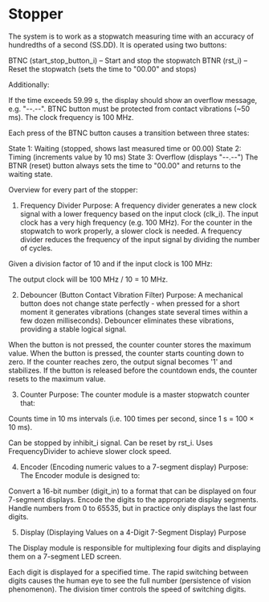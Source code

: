 # Stopper
The system is to work as a stopwatch measuring time with an accuracy of hundredths of a second (SS.DD). It is operated using two buttons:

BTNC (start_stop_button_i) – Start and stop the stopwatch
BTNR (rst_i) – Reset the stopwatch (sets the time to "00.00" and stops)

Additionally:

If the time exceeds 59.99 s, the display should show an overflow message, e.g. "--.--".
BTNC button must be protected from contact vibrations (~50 ms).
The clock frequency is 100 MHz.

Each press of the BTNC button causes a transition between three states:

State 1: Waiting (stopped, shows last measured time or 00.00)
State 2: Timing (increments value by 10 ms)
State 3: Overflow (displays "--.--")
The BTNR (reset) button always sets the time to "00.00" and returns to the waiting state.


Overview for every part of the stopper:

1. Frequency Divider
Purpose: A frequency divider generates a new clock signal with a lower frequency based on the input clock (clk_i).
The input clock has a very high frequency (e.g. 100 MHz). For the counter in the stopwatch to work properly, a slower clock is needed. A frequency divider reduces the frequency of the input signal by dividing the number of cycles.

Given a division factor of 10  and if the input clock is 100 MHz:

The output clock will be 100 MHz / 10 = 10 MHz.


2. Debouncer (Button Contact Vibration Filter)
Purpose: A mechanical button does not change state perfectly - when pressed for a short moment it generates vibrations (changes state several times within a few dozen milliseconds).
Debouncer eliminates these vibrations, providing a stable logical signal.

When the button is not pressed, the counter counter stores the maximum value.
When the button is pressed, the counter starts counting down to zero.
If the counter reaches zero, the output signal becomes '1' and stabilizes.
If the button is released before the countdown ends, the counter resets to the maximum value.


3. Counter
Purpose: The counter module is a master stopwatch counter that:

Counts time in 10 ms intervals (i.e. 100 times per second, since 1 s = 100 × 10 ms).

Can be stopped by inhibit_i signal.
Can be reset by rst_i.
Uses FrequencyDivider to achieve slower clock speed.


4. Encoder (Encoding numeric values ​​to a 7-segment display)
Purpose:
The Encoder module is designed to:

Convert a 16-bit number (digit_in) to a format that can be displayed on four 7-segment displays.
Encode the digits to the appropriate display segments.
Handle numbers from 0 to 65535, but in practice only displays the last four digits.

5. Display (Displaying Values ​​on a 4-Digit 7-Segment Display)
Purpose

The Display module is responsible for multiplexing four digits and displaying them on a 7-segment LED screen.

Each digit is displayed for a specified time.
The rapid switching between digits causes the human eye to see the full number (persistence of vision phenomenon).
The division timer controls the speed of switching digits.

